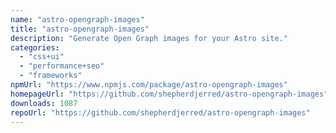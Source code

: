 ```yaml
---
name: "astro-opengraph-images"
title: "astro-opengraph-images"
description: "Generate Open Graph images for your Astro site."
categories:
  - "css+ui"
  - "performance+seo"
  - "frameworks"
npmUrl: "https://www.npmjs.com/package/astro-opengraph-images"
homepageUrl: "https://github.com/shepherdjerred/astro-opengraph-images"
downloads: 1087
repoUrl: "https://github.com/shepherdjerred/astro-opengraph-images"
---
```

